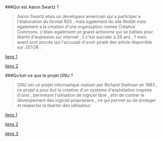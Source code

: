 ###Qui est Aaron Swartz ?
>Aaron Swartz etais un developeur americain qui a participer a l'élaboration du format RSS , mais egalement du site Reddit mais egalement  a la creation d'une organisation nomée Créative Commons. c'étais egalement un grand activisme qui se battais pour liberté d'expresion sur internet  , il c'est suicider a 26 ans , 1 mois avant sont procés qui l'accusait d'avoir piraté des article disponible sur JSTOR . 

[liens 1](http://www.rfi.fr/ameriques/20130125-mort-aaron-swartz-genie-informatique-militant-internet-libre)

[liens 2](https://fr.wikipedia.org/wiki/Aaron_Swartz)

###Qu’est-ce que le projet GNU ?

> GNU est un projet informatique realiser par Richard Stallman en 1983 , ce projet a pour but la creation d'un systeme d'exploitation inspirée d'unix , permetant l'utilsation de logiciel libre , afin de contrer le developement des logiciel proprietaire , ce qui permet au de proteger et respecter la liberter des utilisateur.

[liens 1](http://formation-debian.via.ecp.fr/linux.html)

[liens 2](https://www.gnu.org/home.fr.html)

[liens 3](https://www.gnu.org/gnu/about-gnu.html)